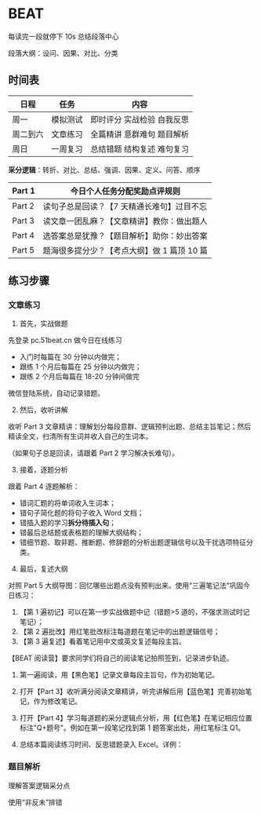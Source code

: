 # BEAT

每读完一段就停下 10s 总结段落中心

段落大纲：设问、因果、对比、分类

## 时间表

| 日程     | 任务     | 内容                       |
| -------- | -------- | -------------------------- |
| 周一     | 模拟测试 | 即时评分 实战检验 自我反思 |
| 周二到六 | 文章练习 | 全篇精讲 意群难句 题目解析 |
| 周日     | 一周复习 | 总结错题 结构复述 难句复习 |

**采分逻辑**：转折、对比、总结、强调、因果、定义、问答、顺序

| Part 1 | 今日个人任务分配奖励点评规则                |
| ------ | ------------------------------------------- |
| Part 2 | 读句子总是回读？【7 天精通长难句】过目不忘  |
| Part 3 | 读文章一团乱麻？【文章精讲】教你：做出题人  |
| Part 4 | 选答案总是犹豫？【题目解析】助你：妙出答案  |
| Part 5 | 题海很多提分少？【考点大纲】做 1 篇顶 10 篇 |

## 练习步骤

### 文章练习

1. 首先，实战做题

先登录 pc.51beat.cn 做今日在线练习

- 入门时每篇在 30 分钟以内做完；
- 跟练 1 个月后每篇在 25 分钟以内做完；
- 跟练 2 个月后每篇在 18-20 分钟间做完

微信登陆系统，自动记录错题。

2. 然后，收听讲解

收听 Part 3 文章精讲：理解划分每段意群、逻辑预判出题、总结主旨笔记；然后精读全文，扫清所有生词并收入自己的生词本。

（如果句子总是回读，请跟着 Part 2 学习解决长难句）。

3. 接着，逐题分析

跟着 Part 4 逐题解析：

- 错词汇题的将单词收入生词本；
- 错句子简化题的将句子收入 Word 文档；
- 错插入题的学习**拆分待插入句**；
- 错最后总结题或表格题的理解大纲结构；
- 错细节题、取非题、推断题、修辞题的分析出题逻辑信号以及干扰选项特征分类。

4. 最后，复述大纲

对照 Part 5 大纲导图：回忆哪些出题点没有预判出来。使用“三遍笔记法”巩固今日练习：

1. 【第 1 遍初记】可以在第一步实战做题中记（错题>5 道的，不强求测试时记笔记）；
2. 【第 2 遍批改】用红笔批改标注每道题在笔记中的出题逻辑信号；
3. 【第 3 遍复述】看着笔记用中文或英文复述每段主旨。

【BEAT 阅读营】要求同学们将自己的阅读笔记拍照签到，记录进步轨迹。

1. 第一遍阅读，用【黑色笔】记录文章每段主旨句，作为初始笔记。

2. 打开【Part 3】收听满分阅读文章精讲，听完讲解后用【蓝色笔】完善初始笔记，作为修改笔记。

3. 打开【Part 4】学习每道题的采分逻辑点分析，用【红色笔】在笔记相应位置标注"Q+题号"。例如在第一段笔记找到第 1 题答案出处，用红笔标注 Q1。

4. 总结本篇阅读练习时间、反思错题录入 Excel。详例：

### 题目解析

理解答案逻辑采分点

使用“非反未”排错
